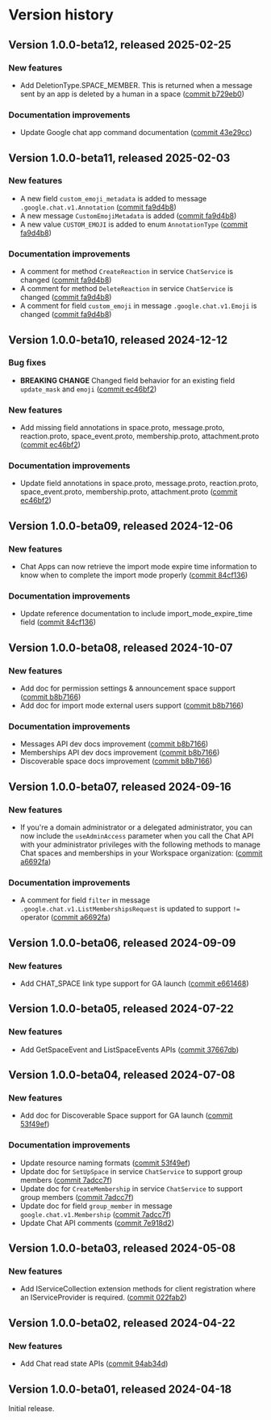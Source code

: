 # Version history

## Version 1.0.0-beta12, released 2025-02-25

### New features

- Add DeletionType.SPACE_MEMBER. This is returned when a message sent by an app is deleted by a human in a space ([commit b729eb0](https://github.com/googleapis/google-cloud-dotnet/commit/b729eb04fba00bc1013ba4e534537354c25e1698))

### Documentation improvements

- Update Google chat app command documentation ([commit 43e29cc](https://github.com/googleapis/google-cloud-dotnet/commit/43e29cc276ad371ab5446e6f8f30be819e34c357))

## Version 1.0.0-beta11, released 2025-02-03

### New features

- A new field `custom_emoji_metadata` is added to message `.google.chat.v1.Annotation` ([commit fa9d4b8](https://github.com/googleapis/google-cloud-dotnet/commit/fa9d4b85f0c329104fbc3dc113aca785b7808803))
- A new message `CustomEmojiMetadata` is added ([commit fa9d4b8](https://github.com/googleapis/google-cloud-dotnet/commit/fa9d4b85f0c329104fbc3dc113aca785b7808803))
- A new value `CUSTOM_EMOJI` is added to enum `AnnotationType` ([commit fa9d4b8](https://github.com/googleapis/google-cloud-dotnet/commit/fa9d4b85f0c329104fbc3dc113aca785b7808803))

### Documentation improvements

- A comment for method `CreateReaction` in service `ChatService` is changed ([commit fa9d4b8](https://github.com/googleapis/google-cloud-dotnet/commit/fa9d4b85f0c329104fbc3dc113aca785b7808803))
- A comment for method `DeleteReaction` in service `ChatService` is changed ([commit fa9d4b8](https://github.com/googleapis/google-cloud-dotnet/commit/fa9d4b85f0c329104fbc3dc113aca785b7808803))
- A comment for field `custom_emoji` in message `.google.chat.v1.Emoji` is changed ([commit fa9d4b8](https://github.com/googleapis/google-cloud-dotnet/commit/fa9d4b85f0c329104fbc3dc113aca785b7808803))

## Version 1.0.0-beta10, released 2024-12-12

### Bug fixes

- **BREAKING CHANGE** Changed field behavior for an existing field `update_mask` and `emoji` ([commit ec46bf2](https://github.com/googleapis/google-cloud-dotnet/commit/ec46bf2c127a0367e182b8e90874911d2a3f5635))

### New features

- Add missing field annotations in space.proto, message.proto, reaction.proto, space_event.proto, membership.proto, attachment.proto ([commit ec46bf2](https://github.com/googleapis/google-cloud-dotnet/commit/ec46bf2c127a0367e182b8e90874911d2a3f5635))

### Documentation improvements

- Update field annotations in space.proto, message.proto, reaction.proto, space_event.proto, membership.proto, attachment.proto ([commit ec46bf2](https://github.com/googleapis/google-cloud-dotnet/commit/ec46bf2c127a0367e182b8e90874911d2a3f5635))

## Version 1.0.0-beta09, released 2024-12-06

### New features

- Chat Apps can now retrieve the import mode expire time information to know when to complete the import mode properly ([commit 84cf136](https://github.com/googleapis/google-cloud-dotnet/commit/84cf1362823ea53928baf9fef663c439b07b93e9))

### Documentation improvements

- Update reference documentation to include import_mode_expire_time field ([commit 84cf136](https://github.com/googleapis/google-cloud-dotnet/commit/84cf1362823ea53928baf9fef663c439b07b93e9))

## Version 1.0.0-beta08, released 2024-10-07

### New features

- Add doc for permission settings & announcement space support ([commit b8b7166](https://github.com/googleapis/google-cloud-dotnet/commit/b8b71669b657a6e3ac77fa31d0daa1568bd85d9c))
- Add doc for import mode external users support ([commit b8b7166](https://github.com/googleapis/google-cloud-dotnet/commit/b8b71669b657a6e3ac77fa31d0daa1568bd85d9c))

### Documentation improvements

- Messages API dev docs improvement ([commit b8b7166](https://github.com/googleapis/google-cloud-dotnet/commit/b8b71669b657a6e3ac77fa31d0daa1568bd85d9c))
- Memberships API dev docs improvement ([commit b8b7166](https://github.com/googleapis/google-cloud-dotnet/commit/b8b71669b657a6e3ac77fa31d0daa1568bd85d9c))
- Discoverable space docs improvement ([commit b8b7166](https://github.com/googleapis/google-cloud-dotnet/commit/b8b71669b657a6e3ac77fa31d0daa1568bd85d9c))

## Version 1.0.0-beta07, released 2024-09-16

### New features

- If you're a domain administrator or a delegated administrator, you can now include the `useAdminAccess` parameter when you call the Chat API with your administrator privileges with the following methods to manage Chat spaces and memberships in your Workspace organization: ([commit a6692fa](https://github.com/googleapis/google-cloud-dotnet/commit/a6692fa38db1a6e484574a834a8abc797fdc12e8))

### Documentation improvements

- A comment for field `filter` in message `.google.chat.v1.ListMembershipsRequest` is updated to support `!=` operator ([commit a6692fa](https://github.com/googleapis/google-cloud-dotnet/commit/a6692fa38db1a6e484574a834a8abc797fdc12e8))

## Version 1.0.0-beta06, released 2024-09-09

### New features

- Add CHAT_SPACE link type support for GA launch ([commit e661468](https://github.com/googleapis/google-cloud-dotnet/commit/e661468ce2b7ec57d3cd786a88ead2eac14c792e))

## Version 1.0.0-beta05, released 2024-07-22

### New features

- Add GetSpaceEvent and ListSpaceEvents APIs ([commit 37667db](https://github.com/googleapis/google-cloud-dotnet/commit/37667db3e7134f0078b46e111d7e77b2f30ad9ed))

## Version 1.0.0-beta04, released 2024-07-08

### New features

- Add doc for Discoverable Space support for GA launch ([commit 53f49ef](https://github.com/googleapis/google-cloud-dotnet/commit/53f49ef7973638ab3f0674d798b5954d2d4cdbec))

### Documentation improvements

- Update resource naming formats ([commit 53f49ef](https://github.com/googleapis/google-cloud-dotnet/commit/53f49ef7973638ab3f0674d798b5954d2d4cdbec))
- Update doc for `SetUpSpace` in service `ChatService` to support group members ([commit 7adcc7f](https://github.com/googleapis/google-cloud-dotnet/commit/7adcc7f70326dfb264e842517a58dc55d93aaf28))
- Update doc for `CreateMembership` in service `ChatService` to support group members ([commit 7adcc7f](https://github.com/googleapis/google-cloud-dotnet/commit/7adcc7f70326dfb264e842517a58dc55d93aaf28))
- Update doc for field `group_member` in message `google.chat.v1.Membership` ([commit 7adcc7f](https://github.com/googleapis/google-cloud-dotnet/commit/7adcc7f70326dfb264e842517a58dc55d93aaf28))
- Update Chat API comments ([commit 7e918d2](https://github.com/googleapis/google-cloud-dotnet/commit/7e918d2509424db1abedac60741c2d9237587343))

## Version 1.0.0-beta03, released 2024-05-08

### New features

- Add IServiceCollection extension methods for client registration where an IServiceProvider is required. ([commit 022fab2](https://github.com/googleapis/google-cloud-dotnet/commit/022fab203f28fb9c608972af7f8b83f571ae5694))

## Version 1.0.0-beta02, released 2024-04-22

### New features

- Add Chat read state APIs ([commit 94ab34d](https://github.com/googleapis/google-cloud-dotnet/commit/94ab34d8db819b9c954e5c1948a7e3a280883afb))

## Version 1.0.0-beta01, released 2024-04-18

Initial release.
